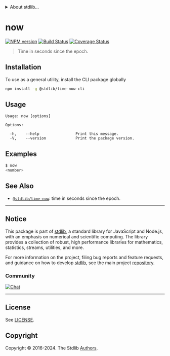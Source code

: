 <!--

@license Apache-2.0

Copyright (c) 2018 The Stdlib Authors.

Licensed under the Apache License, Version 2.0 (the "License");
you may not use this file except in compliance with the License.
You may obtain a copy of the License at

   http://www.apache.org/licenses/LICENSE-2.0

Unless required by applicable law or agreed to in writing, software
distributed under the License is distributed on an "AS IS" BASIS,
WITHOUT WARRANTIES OR CONDITIONS OF ANY KIND, either express or implied.
See the License for the specific language governing permissions and
limitations under the License.

-->


<details>
  <summary>
    About stdlib...
  </summary>
  <p>We believe in a future in which the web is a preferred environment for numerical computation. To help realize this future, we've built stdlib. stdlib is a standard library, with an emphasis on numerical and scientific computation, written in JavaScript (and C) for execution in browsers and in Node.js.</p>
  <p>The library is fully decomposable, being architected in such a way that you can swap out and mix and match APIs and functionality to cater to your exact preferences and use cases.</p>
  <p>When you use stdlib, you can be absolutely certain that you are using the most thorough, rigorous, well-written, studied, documented, tested, measured, and high-quality code out there.</p>
  <p>To join us in bringing numerical computing to the web, get started by checking us out on <a href="https://github.com/stdlib-js/stdlib">GitHub</a>, and please consider <a href="https://opencollective.com/stdlib">financially supporting stdlib</a>. We greatly appreciate your continued support!</p>
</details>

# now

[![NPM version][npm-image]][npm-url] [![Build Status][test-image]][test-url] [![Coverage Status][coverage-image]][coverage-url] <!-- [![dependencies][dependencies-image]][dependencies-url] -->

> Time in seconds since the epoch.











<section class="cli">



<section class="installation">

## Installation

To use as a general utility, install the CLI package globally

```bash
npm install -g @stdlib/time-now-cli
```

</section>

<!-- CLI usage documentation. -->

<section class="usage">

## Usage

```text
Usage: now [options]

Options:

  -h,    --help                Print this message.
  -V,    --version             Print the package version.
```

</section>

<!-- /.usage -->

<section class="notes">

</section>

<!-- /.notes -->

<section class="examples">

## Examples

```bash
$ now
<number>
```

</section>

<!-- /.examples -->

</section>

<!-- /.cli -->

<!-- Section for related `stdlib` packages. Do not manually edit this section, as it is automatically populated. -->

<section class="related">

## See Also

-   <span class="package-name">[`@stdlib/time-now`][@stdlib/time-now]</span><span class="delimiter">: </span><span class="description">time in seconds since the epoch.</span>


</section>

<!-- /.related -->

<!-- Section for all links. Make sure to keep an empty line after the `section` element and another before the `/section` close. -->


<section class="main-repo" >

* * *

## Notice

This package is part of [stdlib][stdlib], a standard library for JavaScript and Node.js, with an emphasis on numerical and scientific computing. The library provides a collection of robust, high performance libraries for mathematics, statistics, streams, utilities, and more.

For more information on the project, filing bug reports and feature requests, and guidance on how to develop [stdlib][stdlib], see the main project [repository][stdlib].

### Community

[![Chat][chat-image]][chat-url]

---

## License

See [LICENSE][stdlib-license].


## Copyright

Copyright &copy; 2016-2024. The Stdlib [Authors][stdlib-authors].

</section>

<!-- /.stdlib -->

<!-- Section for all links. Make sure to keep an empty line after the `section` element and another before the `/section` close. -->

<section class="links">

[npm-image]: http://img.shields.io/npm/v/@stdlib/time-now-cli.svg
[npm-url]: https://npmjs.org/package/@stdlib/time-now-cli

[test-image]: https://github.com/stdlib-js/time-now@v0.2.0/actions/workflows/test.yml/badge.svg?branch=v0.2.0
[test-url]: https://github.com/stdlib-js/time-now@v0.2.0/actions/workflows/test.yml?query=branch:v0.2.0

[coverage-image]: https://img.shields.io/codecov/c/github/stdlib-js/time-now@v0.2.0/main.svg
[coverage-url]: https://codecov.io/github/stdlib-js/time-now@v0.2.0?branch=main

<!--

[dependencies-image]: https://img.shields.io/david/stdlib-js/time-now@v0.2.0.svg
[dependencies-url]: https://david-dm.org/stdlib-js/time-now@v0.2.0/main

-->

[chat-image]: https://img.shields.io/gitter/room/stdlib-js/stdlib.svg
[chat-url]: https://app.gitter.im/#/room/#stdlib-js_stdlib:gitter.im

[stdlib]: https://github.com/stdlib-js/stdlib

[stdlib-authors]: https://github.com/stdlib-js/stdlib/graphs/contributors

[cli-section]: https://github.com/stdlib-js/time-now@v0.2.0#cli
[cli-url]: https://github.com/stdlib-js/time-now@v0.2.0/tree/cli
[@stdlib/time-now]: https://github.com/stdlib-js/time-now@v0.2.0/tree/main

[umd]: https://github.com/umdjs/umd
[es-module]: https://developer.mozilla.org/en-US/docs/Web/JavaScript/Guide/Modules

[deno-url]: https://github.com/stdlib-js/time-now@v0.2.0/tree/deno
[deno-readme]: https://github.com/stdlib-js/time-now@v0.2.0/blob/deno/README.md
[umd-url]: https://github.com/stdlib-js/time-now@v0.2.0/tree/umd
[umd-readme]: https://github.com/stdlib-js/time-now@v0.2.0/blob/umd/README.md
[esm-url]: https://github.com/stdlib-js/time-now@v0.2.0/tree/esm
[esm-readme]: https://github.com/stdlib-js/time-now@v0.2.0/blob/esm/README.md
[branches-url]: https://github.com/stdlib-js/time-now@v0.2.0/blob/main/branches.md

[stdlib-license]: https://raw.githubusercontent.com/stdlib-js/time-now@v0.2.0/main/LICENSE

[unix-time]: https://en.wikipedia.org/wiki/Unix_time

</section>

<!-- /.links -->
